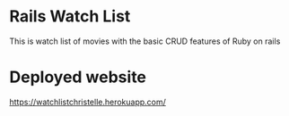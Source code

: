 # Rails Watch List

This is watch list of movies with the basic CRUD features of Ruby on rails

# Deployed website

https://watchlistchristelle.herokuapp.com/

